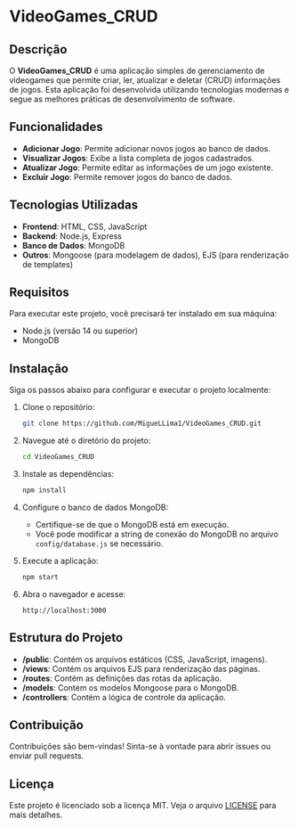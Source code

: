 # VideoGames_CRUD

## Descrição

O **VideoGames_CRUD** é uma aplicação simples de gerenciamento de videogames que permite criar, ler, atualizar e deletar (CRUD) informações de jogos. Esta aplicação foi desenvolvida utilizando tecnologias modernas e segue as melhores práticas de desenvolvimento de software.

## Funcionalidades

- **Adicionar Jogo**: Permite adicionar novos jogos ao banco de dados.
- **Visualizar Jogos**: Exibe a lista completa de jogos cadastrados.
- **Atualizar Jogo**: Permite editar as informações de um jogo existente.
- **Excluir Jogo**: Permite remover jogos do banco de dados.

## Tecnologias Utilizadas

- **Frontend**: HTML, CSS, JavaScript
- **Backend**: Node.js, Express
- **Banco de Dados**: MongoDB
- **Outros**: Mongoose (para modelagem de dados), EJS (para renderização de templates)

## Requisitos

Para executar este projeto, você precisará ter instalado em sua máquina:

- Node.js (versão 14 ou superior)
- MongoDB

## Instalação

Siga os passos abaixo para configurar e executar o projeto localmente:

1. Clone o repositório:
    ```bash
    git clone https://github.com/MigueLLima1/VideoGames_CRUD.git
    ```
   
2. Navegue até o diretório do projeto:
    ```bash
    cd VideoGames_CRUD
    ```

3. Instale as dependências:
    ```bash
    npm install
    ```

4. Configure o banco de dados MongoDB:

    - Certifique-se de que o MongoDB está em execução.
    - Você pode modificar a string de conexão do MongoDB no arquivo `config/database.js` se necessário.

5. Execute a aplicação:
    ```bash
    npm start
    ```

6. Abra o navegador e acesse:
    ```
    http://localhost:3000
    ```

## Estrutura do Projeto

- **/public**: Contém os arquivos estáticos (CSS, JavaScript, imagens).
- **/views**: Contém os arquivos EJS para renderização das páginas.
- **/routes**: Contém as definições das rotas da aplicação.
- **/models**: Contém os modelos Mongoose para o MongoDB.
- **/controllers**: Contém a lógica de controle da aplicação.

## Contribuição

Contribuições são bem-vindas! Sinta-se à vontade para abrir issues ou enviar pull requests.

## Licença

Este projeto é licenciado sob a licença MIT. Veja o arquivo [LICENSE](LICENSE) para mais detalhes.
